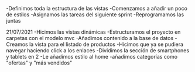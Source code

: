 -Definimos toda la estructura de las vistas
-Comenzamos a añadir un poco de estilos
-Asignamos las tareas del siguiente sprint
-Reprogramamos las juntas

21/07/2021
-Hicimos las vistas dinámicas
-Estructuramos el proyecto en carpetas con el modelo mvc
-Añadimos contenido a la base de datos
-Creamos la vista para el listado de productos
-Hicimos que ya se pudiera navegar haciendo click a los enlaces
-Dividimos la sección de smartphones y tablets en 2
-Le añadimos estilo al home
-añadimos categorías como "ofertas" y "más vendidos"
